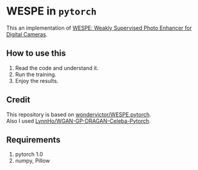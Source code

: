 # WESPE in `pytorch`
This an implementation of [WESPE: Weakly Supervised Photo Enhancer for Digital Cameras](https://arxiv.org/abs/1709.01118).

## How to use this
1. Read the code and understand it.
2. Run the training.
3. Enjoy the results.

## Credit
This repository is based on [wondervictor/WESPE.pytorch](https://github.com/wondervictor/WESPE.pytorch).  
Also I used [LynnHo/WGAN-GP-DRAGAN-Celeba-Pytorch](https://github.com/LynnHo/WGAN-GP-DRAGAN-Celeba-Pytorch/).

## Requirements
1. pytorch 1.0
2. numpy, Pillow
